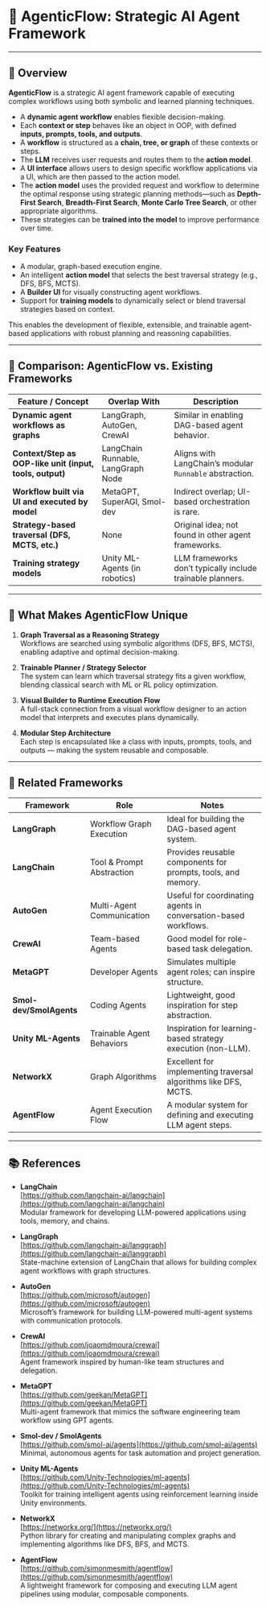 # 🧠 AgenticFlow: Strategic AI Agent Framework

---

## 🔄 Overview

**AgenticFlow** is a strategic AI agent framework capable of executing complex workflows using both symbolic and learned planning techniques.

* A **dynamic agent workflow** enables flexible decision-making.
* Each **context or step** behaves like an object in OOP, with defined **inputs, prompts, tools, and outputs**.
* A **workflow** is structured as a **chain, tree, or graph** of these contexts or steps.
* The **LLM** receives user requests and routes them to the **action model**.
* A **UI interface** allows users to design specific workflow applications via a UI, which are then passed to the action model.
* The **action model** uses the provided request and workflow to determine the optimal response using strategic planning methods—such as **Depth-First Search**, **Breadth-First Search**, **Monte Carlo Tree Search**, or other appropriate algorithms.
* These strategies can be **trained into the model** to improve performance over time.

### Key Features

- A modular, graph-based execution engine.
- An intelligent **action model** that selects the best traversal strategy (e.g., DFS, BFS, MCTS).
- A **Builder UI** for visually constructing agent workflows.
- Support for **training models** to dynamically select or blend traversal strategies based on context.

This enables the development of flexible, extensible, and trainable agent-based applications with robust planning and reasoning capabilities.

---

## 🔁 Comparison: AgenticFlow vs. Existing Frameworks

| Feature / Concept                                        | Overlap With                       | Description                                                   |
| -------------------------------------------------------- | ---------------------------------- | ------------------------------------------------------------- |
| **Dynamic agent workflows as graphs**                    | LangGraph, AutoGen, CrewAI         | Similar in enabling DAG-based agent behavior.                 |
| **Context/Step as OOP-like unit (input, tools, output)** | LangChain Runnable, LangGraph Node | Aligns with LangChain’s modular `Runnable` abstraction.       |
| **Workflow built via UI and executed by model**          | MetaGPT, SuperAGI, Smol-dev        | Indirect overlap; UI-based orchestration is rare.             |
| **Strategy-based traversal (DFS, MCTS, etc.)**           | None                               | Original idea; not found in other agent frameworks.           |
| **Training strategy models**                             | Unity ML-Agents (in robotics)      | LLM frameworks don’t typically include trainable planners.    |

---

## 🧠 What Makes AgenticFlow Unique

1. **Graph Traversal as a Reasoning Strategy**  
   Workflows are searched using symbolic algorithms (DFS, BFS, MCTS), enabling adaptive and optimal decision-making.

2. **Trainable Planner / Strategy Selector**  
   The system can learn which traversal strategy fits a given workflow, blending classical search with ML or RL policy optimization.

3. **Visual Builder to Runtime Execution Flow**  
   A full-stack connection from a visual workflow designer to an action model that interprets and executes plans dynamically.

4. **Modular Step Architecture**  
   Each step is encapsulated like a class with inputs, prompts, tools, and outputs — making the system reusable and composable.

---

## 🔗 Related Frameworks

| Framework               | Role                      | Notes                                                           |
| ----------------------- | ------------------------- | ---------------------------------------------------------------- |
| **LangGraph**           | Workflow Graph Execution  | Ideal for building the DAG-based agent system.                  |
| **LangChain**           | Tool & Prompt Abstraction | Provides reusable components for prompts, tools, and memory.    |
| **AutoGen**             | Multi-Agent Communication | Useful for coordinating agents in conversation-based workflows. |
| **CrewAI**              | Team-based Agents         | Good model for role-based task delegation.                      |
| **MetaGPT**             | Developer Agents          | Simulates multiple agent roles; can inspire structure.          |
| **Smol-dev/SmolAgents** | Coding Agents             | Lightweight, good inspiration for step abstraction.             |
| **Unity ML-Agents**     | Trainable Agent Behaviors | Inspiration for learning-based strategy execution (non-LLM).    |
| **NetworkX**            | Graph Algorithms          | Excellent for implementing traversal algorithms like DFS, MCTS. |
| **AgentFlow**           | Agent Execution Flow      | A modular system for defining and executing LLM agent steps.    |

---

## 📚 References

- **LangChain**  
  [https://github.com/langchain-ai/langchain](https://github.com/langchain-ai/langchain)  
  Modular framework for developing LLM-powered applications using tools, memory, and chains.

- **LangGraph**  
  [https://github.com/langchain-ai/langgraph](https://github.com/langchain-ai/langgraph)  
  State-machine extension of LangChain that allows for building complex agent workflows with graph structures.

- **AutoGen**  
  [https://github.com/microsoft/autogen](https://github.com/microsoft/autogen)  
  Microsoft’s framework for building LLM-powered multi-agent systems with communication protocols.

- **CrewAI**  
  [https://github.com/joaomdmoura/crewai](https://github.com/joaomdmoura/crewai)  
  Agent framework inspired by human-like team structures and delegation.

- **MetaGPT**  
  [https://github.com/geekan/MetaGPT](https://github.com/geekan/MetaGPT)  
  Multi-agent framework that mimics the software engineering team workflow using GPT agents.

- **Smol-dev / SmolAgents**  
  [https://github.com/smol-ai/agents](https://github.com/smol-ai/agents)  
  Minimal, autonomous agents for task automation and project generation.

- **Unity ML-Agents**  
  [https://github.com/Unity-Technologies/ml-agents](https://github.com/Unity-Technologies/ml-agents)  
  Toolkit for training intelligent agents using reinforcement learning inside Unity environments.

- **NetworkX**  
  [https://networkx.org/](https://networkx.org/)  
  Python library for creating and manipulating complex graphs and implementing algorithms like DFS, BFS, and MCTS.

- **AgentFlow**  
  [https://github.com/simonmesmith/agentflow](https://github.com/simonmesmith/agentflow)  
  A lightweight framework for composing and executing LLM agent pipelines using modular, composable components.
